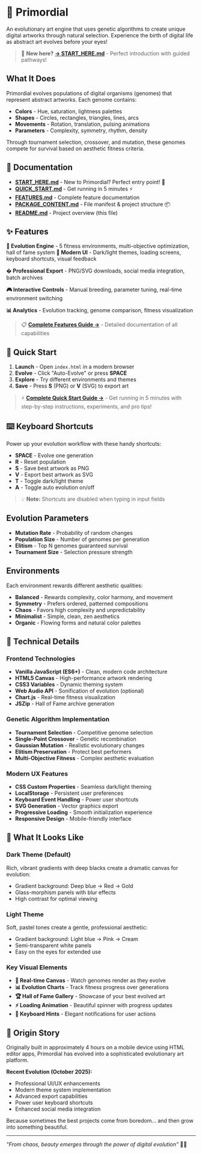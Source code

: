 # 🎨 Primordial

An evolutionary art engine that uses genetic algorithms to create unique digital artworks through natural selection. Experience the birth of digital life as abstract art evolves before your eyes!

> 🌟 **New here?** **[→ START_HERE.md](START_HERE.md)** - Perfect introduction with guided pathways!

## What It Does

Primordial evolves populations of digital organisms (genomes) that represent abstract artworks. Each genome contains:

- **Colors** - Hue, saturation, lightness palettes
- **Shapes** - Circles, rectangles, triangles, lines, arcs
- **Movements** - Rotation, translation, pulsing animations
- **Parameters** - Complexity, symmetry, rhythm, density

Through tournament selection, crossover, and mutation, these genomes compete for survival based on aesthetic fitness criteria.

## 📖 Documentation

- **[START_HERE.md](START_HERE.md)** - New to Primordial? Perfect entry point! 🌟
- **[QUICK_START.md](QUICK_START.md)** - Get running in 5 minutes ⚡
- **[FEATURES.md](FEATURES.md)** - Complete feature documentation
- **[PACKAGE_CONTENT.md](PACKAGE_CONTENT.md)** - File manifest & project structure 📦
- **[README.md](README.md)** - Project overview (this file)

## ✨ Features

**🧬 Evolution Engine** - 5 fitness environments, multi-objective optimization, hall of fame system
**🎨 Modern UI** - Dark/light themes, loading screens, keyboard shortcuts, visual feedback

**� Professional Export** - PNG/SVG downloads, social media integration, batch archives

**🎮 Interactive Controls** - Manual breeding, parameter tuning, real-time environment switching

**📊 Analytics** - Evolution tracking, genome comparison, fitness visualization

> 📋 **[Complete Features Guide →](FEATURES.md)** - Detailed documentation of all capabilities

## 🚀 Quick Start

1. **Launch** - Open `index.html` in a modern browser
2. **Evolve** - Click "Auto-Evolve" or press **SPACE**
3. **Explore** - Try different environments and themes
4. **Save** - Press **S** (PNG) or **V** (SVG) to export art

> ⚡ **[Complete Quick Start Guide →](QUICK_START.md)** - Get running in 5 minutes with step-by-step instructions, experiments, and pro tips!

## ⌨️ Keyboard Shortcuts

Power up your evolution workflow with these handy shortcuts:

- **SPACE** - Evolve one generation
- **R** - Reset population
- **S** - Save best artwork as PNG
- **V** - Export best artwork as SVG
- **T** - Toggle dark/light theme
- **A** - Toggle auto evolution on/off

> 💡 **Note:** Shortcuts are disabled when typing in input fields

## Evolution Parameters

- **Mutation Rate** - Probability of random changes
- **Population Size** - Number of genomes per generation
- **Elitism** - Top N genomes guaranteed survival
- **Tournament Size** - Selection pressure strength

## Environments

Each environment rewards different aesthetic qualities:

- **Balanced** - Rewards complexity, color harmony, and movement
- **Symmetry** - Prefers ordered, patterned compositions  
- **Chaos** - Favors high complexity and unpredictability
- **Minimalist** - Simple, clean, zen aesthetics
- **Organic** - Flowing forms and natural color palettes

## 🔧 Technical Details

### Frontend Technologies

- **Vanilla JavaScript (ES6+)** - Clean, modern code architecture
- **HTML5 Canvas** - High-performance artwork rendering
- **CSS3 Variables** - Dynamic theming system
- **Web Audio API** - Sonification of evolution (optional)
- **Chart.js** - Real-time fitness visualization
- **JSZip** - Hall of Fame archive generation

### Genetic Algorithm Implementation

- **Tournament Selection** - Competitive genome selection
- **Single-Point Crossover** - Genetic recombination
- **Gaussian Mutation** - Realistic evolutionary changes
- **Elitism Preservation** - Protect best performers
- **Multi-Objective Fitness** - Complex aesthetic evaluation

### Modern UX Features

- **CSS Custom Properties** - Seamless dark/light theming
- **LocalStorage** - Persistent user preferences
- **Keyboard Event Handling** - Power user shortcuts
- **SVG Generation** - Vector graphics export
- **Progressive Loading** - Smooth initialization experience
- **Responsive Design** - Mobile-friendly interface

## 📸 What It Looks Like

### Dark Theme (Default)

Rich, vibrant gradients with deep blacks create a dramatic canvas for evolution:

- Gradient background: Deep blue → Red → Gold
- Glass-morphism panels with blur effects
- High contrast for optimal viewing

### Light Theme

Soft, pastel tones create a gentle, professional aesthetic:

- Gradient background: Light blue → Pink → Cream  
- Semi-transparent white panels
- Easy on the eyes for extended use

### Key Visual Elements

- **🎨 Real-time Canvas** - Watch genomes render as they evolve
- **📊 Evolution Charts** - Track fitness progress over generations
- **🏆 Hall of Fame Gallery** - Showcase of your best evolved art
- **⚡ Loading Animation** - Beautiful spinner with progress updates
- **🔔 Keyboard Hints** - Elegant notifications for user actions

## 🌟 Origin Story

Originally built in approximately 4 hours on a mobile device using HTML editor apps, Primordial has evolved into a sophisticated evolutionary art platform.

**Recent Evolution (October 2025):**

- Professional UI/UX enhancements
- Modern theme system implementation  
- Advanced export capabilities
- Power user keyboard shortcuts
- Enhanced social media integration

Because sometimes the best projects come from boredom... and then grow into something beautiful.

---

*"From chaos, beauty emerges through the power of digital evolution"* 🧬✨
